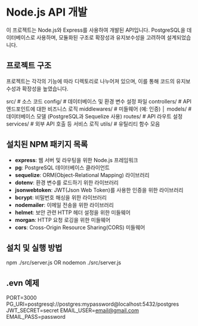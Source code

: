 # Node.js API 개발

이 프로젝트는 Node.js와 Express를 사용하여 개발된 API입니다. PostgreSQL을 데이터베이스로 사용하며, 모듈화된 구조로 확장성과 유지보수성을 고려하여 설계되었습니다.

## 프로젝트 구조

프로젝트는 각각의 기능에 따라 디렉토리로 나누어져 있으며, 이를 통해 코드의 유지보수성과 확장성을 높였습니다.

src/ # 소스 코드 
config/ # 데이터베이스 및 환경 변수 설정 파일
controllers/ # API 엔드포인트에 대한 비즈니스 로직 
middlewares/ # 미들웨어 (예: 인증) │
models/ # 데이터베이스 모델 (PostgreSQL과 Sequelize 사용) 
routes/ # API 라우트 설정 
services/ # 외부 API 호출 등 서비스 로직
utils/ # 유틸리티 함수 모음 


## 설치된 NPM 패키지 목록

- **express**: 웹 서버 및 라우팅을 위한 Node.js 프레임워크
- **pg**: PostgreSQL 데이터베이스 클라이언트
- **sequelize**: ORM(Object-Relational Mapping) 라이브러리
- **dotenv**: 환경 변수를 로드하기 위한 라이브러리
- **jsonwebtoken**: JWT(Json Web Token)를 사용한 인증을 위한 라이브러리
- **bcrypt**: 비밀번호 해싱을 위한 라이브러리
- **nodemailer**: 이메일 전송을 위한 라이브러리
- **helmet**: 보안 관련 HTTP 헤더 설정을 위한 미들웨어
- **morgan**: HTTP 요청 로깅을 위한 미들웨어
- **cors**: Cross-Origin Resource Sharing(CORS) 미들웨어

## 설치 및 실행 방법
npm ./src/server.js OR
nodemon ./src/server.js

## .evn 예제
PORT=3000
PG_URI=postgresql://postgres:mypassword@localhost:5432/postgres
JWT_SECRET=secret
EMAIL_USER=email@gmail.com
EMAIL_PASS=password